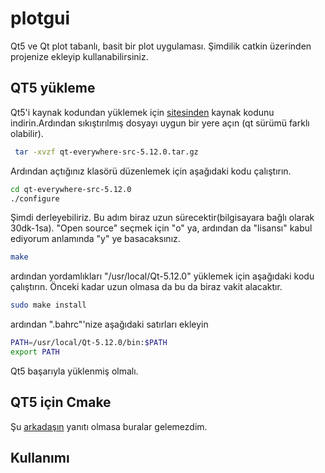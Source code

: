 # plotgui
Qt5 ve Qt plot tabanlı, basit bir plot uygulaması. Şimdilik catkin üzerinden projenize ekleyip kullanabilirsiniz.


## QT5 yükleme
Qt5'i kaynak kodundan yüklemek için [sitesinden](https://www.qt.io/download) kaynak kodunu indirin.Ardından sıkıştırılmış dosyayı uygun bir yere açın (qt sürümü farklı olabilir).
```bash
 tar -xvzf qt-everywhere-src-5.12.0.tar.gz
```
Ardından açtığınız klasörü düzenlemek için aşağıdaki kodu çalıştırın.
```bash
cd qt-everywhere-src-5.12.0
./configure
```
Şimdi derleyebiliriz. Bu adım biraz uzun sürecektir(bilgisayara bağlı olarak 30dk-1sa). "Open source" seçmek için "o" ya, ardından da "lisansı" kabul ediyorum anlamında "y" ye basacaksınız.
```bash
make
```
ardından yordamlıkları "/usr/local/Qt-5.12.0" yüklemek için aşağıdaki kodu çalıştırın. Önceki kadar uzun olmasa da bu da biraz vakit alacaktır.
```bash
sudo make install
```

ardından ".bahrc"'nize aşağıdaki satırları ekleyin

``` bash
PATH=/usr/local/Qt-5.12.0/bin:$PATH
export PATH
```

Qt5 başarıyla yüklenmiş olmalı. 
## QT5 için Cmake

Şu [arkadaşın](https://stackoverflow.com/questions/47471629/fail-to-use-q-object-macro-in-cmake-project`) yanıtı olmasa buralar gelemezdim.

## Kullanımı


